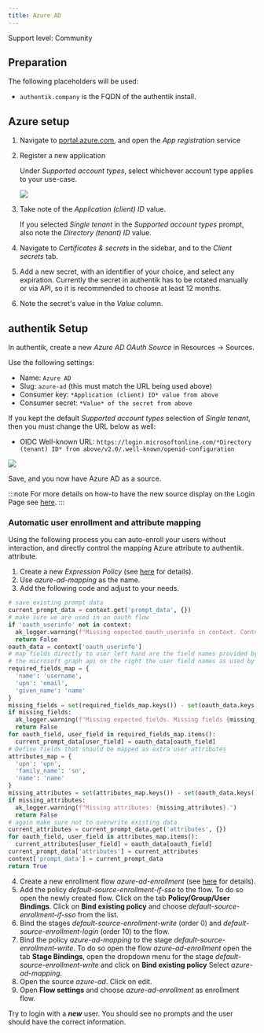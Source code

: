 ```yaml
---
title: Azure AD
---
```


<span class="badge badge--secondary">Support level: Community</span>

## Preparation

The following placeholders will be used:

-   `authentik.company` is the FQDN of the authentik install.

## Azure setup

1. Navigate to [portal.azure.com](https://portal.azure.com), and open the _App registration_ service
2. Register a new application

    Under _Supported account types_, select whichever account type applies to your use-case.

    ![](./aad_01.png)

3. Take note of the _Application (client) ID_ value.

    If you selected _Single tenant_ in the _Supported account types_ prompt, also note the _Directory (tenant) ID_ value.

4. Navigate to _Certificates & secrets_ in the sidebar, and to the _Client secrets_ tab.
5. Add a new secret, with an identifier of your choice, and select any expiration. Currently the secret in authentik has to be rotated manually or via API, so it is recommended to choose at least 12 months.
6. Note the secret's value in the _Value_ column.

## authentik Setup

In authentik, create a new _Azure AD OAuth Source_ in Resources -> Sources.

Use the following settings:

-   Name: `Azure AD`
-   Slug: `azure-ad` (this must match the URL being used above)
-   Consumer key: `*Application (client) ID* value from above`
-   Consumer secret: `*Value* of the secret from above`

If you kept the default _Supported account types_ selection of _Single tenant_, then you must change the URL below as well:

-   OIDC Well-known URL: `https://login.microsoftonline.com/*Directory (tenant) ID* from above/v2.0/.well-known/openid-configuration`

![](./authentik_01.png)

Save, and you now have Azure AD as a source.

:::note
For more details on how-to have the new source display on the Login Page see [here](../../../docs/sources/#add-sources-to-default-login-page).
:::

### Automatic user enrollment and attribute mapping

Using the following process you can auto-enroll your users without interaction, and directly control the mapping Azure attribute to authentik.
attribute.

1. Create a new _Expression Policy_ (see [here](../../../docs/policies/) for details).
2. Use _azure-ad-mapping_ as the name.
3. Add the following code and adjust to your needs.

```python
# save existing prompt data
current_prompt_data = context.get('prompt_data', {})
# make sure we are used in an oauth flow
if 'oauth_userinfo' not in context:
  ak_logger.warning(f"Missing expected oauth_userinfo in context. Context{context}")
  return False
oauth_data = context['oauth_userinfo']
# map fields directly to user left hand are the field names provided by
# the microsoft graph api on the right the user field names as used by authentik
required_fields_map = {
  'name': 'username',
  'upn': 'email',
  'given_name': 'name'
}
missing_fields = set(required_fields_map.keys()) - set(oauth_data.keys())
if missing_fields:
  ak_logger.warning(f"Missing expected fields. Missing fields {missing_fields}.")
  return False
for oauth_field, user_field in required_fields_map.items():
  current_prompt_data[user_field] = oauth_data[oauth_field]
# Define fields that should be mapped as extra user attributes
attributes_map = {
  'upn': 'upn',
  'family_name': 'sn',
  'name': 'name'
}
missing_attributes = set(attributes_map.keys()) - set(oauth_data.keys())
if missing_attributes:
  ak_logger.warning(f"Missing attributes: {missing_attributes}.")
  return False
# again make sure not to overwrite existing data
current_attributes = current_prompt_data.get('attributes', {})
for oauth_field, user_field in attributes_map.items():
  current_attributes[user_field] = oauth_data[oauth_field]
current_prompt_data['attributes'] = current_attributes
context['prompt_data'] = current_prompt_data
return True
```

4. Create a new enrollment flow _azure-ad-enrollment_ (see [here](../../../docs/flow/) for details).
5. Add the policy _default-source-enrollment-if-sso_ to the flow. To do so open the newly created flow.
   Click on the tab **Policy/Group/User Bindings**. Click on **Bind existing policy** and choose _default-source-enrollment-if-sso_
   from the list.
6. Bind the stages _default-source-enrollment-write_ (order 0) and _default-source-enrollment-login_ (order 10) to the flow.
7. Bind the policy _azure-ad-mapping_ to the stage _default-source-enrollment-write_. To do so open the flow _azure-ad-enrollment_
   open the tab **Stage Bindings**, open the dropdown menu for the stage _default-source-enrollment-write_ and click on **Bind existing policy**
   Select _azure-ad-mapping_.
8. Open the source _azure-ad_. Click on edit.
9. Open **Flow settings** and choose _azure-ad-enrollment_ as enrollment flow.

Try to login with a **_new_** user. You should see no prompts and the user should have the correct information.
